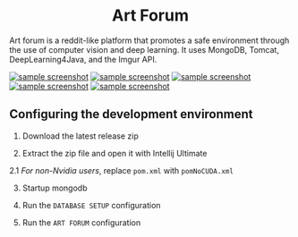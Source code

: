 <h1 align="center">Art Forum</h1>
Art forum is a reddit-like platform that promotes a safe environment through the use of computer vision and deep learning. It uses MongoDB, Tomcat, DeepLearning4Java, and the Imgur API.

[![sample screenshot](https://i.imgur.com/fwrpT20t.png)](https://i.imgur.com/fwrpT20.png)
[![sample screenshot](https://i.imgur.com/AHRSXPjt.png)](https://i.imgur.com/AHRSXPj.png)
[![sample screenshot](https://i.imgur.com/E0j3Otyt.png)](https://i.imgur.com/E0j3Oty.png)
[![sample screenshot](https://i.imgur.com/I9cu2VZt.jpg)](https://i.imgur.com/I9cu2VZ.jpg)
[![sample screenshot](https://i.imgur.com/b4RTbizt.jpg)](https://i.imgur.com/b4RTbiz.jpg)

## Configuring the development environment

1. Download the latest release zip

2. Extract the zip file and open it with Intellij Ultimate

  2.1 *For non-Nvidia users*, replace `pom.xml` with `pomNoCUDA.xml`

3. Startup mongodb

4. Run the `DATABASE SETUP` configuration

4. Run the `ART FORUM` configuration
